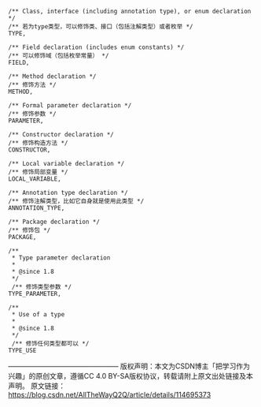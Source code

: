 
    /** Class, interface (including annotation type), or enum declaration */
    /** 若为type类型，可以修饰类、接口（包括注解类型）或者枚举 */
    TYPE,
 
    /** Field declaration (includes enum constants) */
    /** 可以修饰域（包括枚举常量） */
    FIELD,
 
    /** Method declaration */
    /** 修饰方法 */
    METHOD,
 
    /** Formal parameter declaration */
    /** 修饰参数 */
    PARAMETER,
 
    /** Constructor declaration */
    /** 修饰构造方法 */
    CONSTRUCTOR,
 
    /** Local variable declaration */
    /** 修饰局部变量 */
    LOCAL_VARIABLE,
 
    /** Annotation type declaration */
    /** 修饰注解类型，比如它自身就是使用此类型 */
    ANNOTATION_TYPE,
 
    /** Package declaration */
    /** 修饰包 */
    PACKAGE,
 
    /**
     * Type parameter declaration
     *
     * @since 1.8
     */
     /** 修饰类型参数 */
    TYPE_PARAMETER,
 
    /**
     * Use of a type
     *
     * @since 1.8
     */
     /** 修饰任何类型都可以 */
    TYPE_USE

————————————————
版权声明：本文为CSDN博主「把学习作为兴趣」的原创文章，遵循CC 4.0 BY-SA版权协议，转载请附上原文出处链接及本声明。
原文链接：https://blog.csdn.net/AllTheWayQ2Q/article/details/114695373